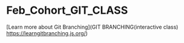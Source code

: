 # Feb_Cohort_GIT_CLASS
[Learn more about Git Branching](GIT BRANCHING(interactive class) https://learngitbranching.js.org/)

